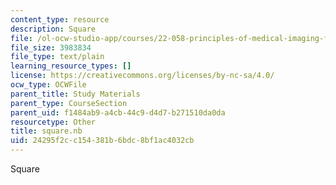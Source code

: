 ```yaml
---
content_type: resource
description: Square
file: /ol-ocw-studio-app/courses/22-058-principles-of-medical-imaging-fall-2002/24295f2cc154381b6bdc8bf1ac4032cb_square.nb
file_size: 3983834
file_type: text/plain
learning_resource_types: []
license: https://creativecommons.org/licenses/by-nc-sa/4.0/
ocw_type: OCWFile
parent_title: Study Materials
parent_type: CourseSection
parent_uid: f1484ab9-a4cb-44c9-d4d7-b271510da0da
resourcetype: Other
title: square.nb
uid: 24295f2c-c154-381b-6bdc-8bf1ac4032cb
---
```

Square